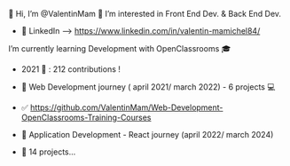 👋 Hi, I’m @ValentinMam
👀 I’m interested in Front End Dev. & Back End Dev. 
- 🔎 LinkedIn --> https://www.linkedin.com/in/valentin-mamichel84/

I’m currently learning Development with OpenClassrooms 🎓
-  2021 📅 : 212 contributions ! 

- 🎯 Web Development journey ( april 2021/ march 2022) - 6 projects 💻 
- ✅ https://github.com/ValentinMam/Web-Development-OpenClassrooms-Training-Courses

- 🎯 Application Development - React journey (april 2022/ march 2024) 
- 🌱 14 projects...
